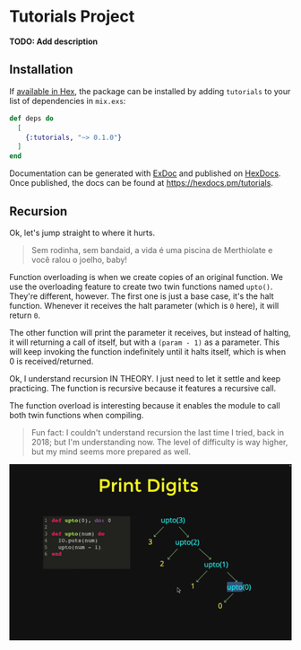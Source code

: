 # Tutorials Project

**TODO: Add description**

## Installation

If [available in Hex](https://hex.pm/docs/publish), the package can be installed
by adding `tutorials` to your list of dependencies in `mix.exs`:

```elixir
def deps do
  [
    {:tutorials, "~> 0.1.0"}
  ]
end
```

Documentation can be generated with [ExDoc](https://github.com/elixir-lang/ex_doc)
and published on [HexDocs](https://hexdocs.pm). Once published, the docs can
be found at <https://hexdocs.pm/tutorials>.

## Recursion

Ok, let's jump straight to where it hurts. 



> Sem rodinha, sem bandaid, a vida é uma piscina de Merthiolate e você ralou o joelho, baby!

Function overloading is when we create copies of an original function. We use the overloading feature to create two twin functions named `upto()`. They're different, however. The first one is just a base case, it's the halt function. Whenever it receives the halt parameter (which is `0` here), it will return `0`. 

The other function will print the parameter it receives, but instead of halting, it will returning a call of itself, but with a `(param - 1)` as a parameter. This will keep invoking the function indefinitely until it halts itself, which is when 0 is received/returned.

Ok, I understand recursion IN THEORY. I just need to let it settle and keep practicing. The function is recursive because it features a recursive call.

The function overload is interesting because it enables the module to call both twin functions when compiling.



> Fun fact: I couldn't understand recursion the last time I tried, back in 2018; but I'm understanding now. The level of difficulty is way higher, but my mind seems more prepared as well.



![recursion-function-explained](https://github.com/divertimentos/course-elixir-freecodecamp/blob/main/assets/elixir-recursion.png)
